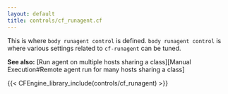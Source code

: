 ```yaml
---
layout: default
title: controls/cf_runagent.cf
---
```


This is where `body runagent control` is defined. `body runagent control` is where
various settings related to `cf-runagent` can be tuned.

**See also:** [Run agent on multiple hosts sharing a class][Manual Execution#Remote agent run for many hosts sharing a class]

{{< CFEngine_library_include(controls/cf_runagent) >}}
